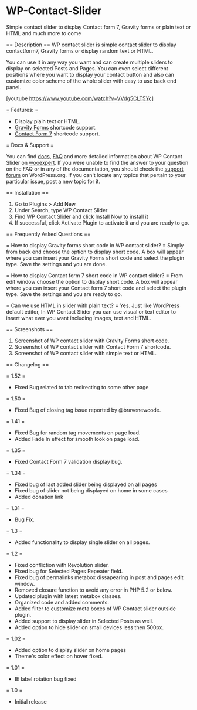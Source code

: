 # WP-Contact-Slider
Simple contact slider to display Contact form 7, Gravity forms or plain text or HTML and much more to come

== Description ==
WP contact slider is simple contact slider to display contactform7, Gravity forms or display random text or HTML.

You can use it in any way you want and can create multiple sliders to display on selected Posts and Pages. You can even select different positions where you want to display your contact button and also can customize color scheme of the whole slider with easy to use back end panel.

[youtube https://www.youtube.com/watch?v=VVdg5CLT5Yc]

= Features: =
- Display plain text or HTML.
- [Gravity Forms](http://www.gravityforms.com/) shortcode support.
- [Contact Form 7](https://wordpress.org/plugins/contact-form-7/) shortcode support.

= Docs & Support =

You can find [docs](http://wooexpert.com/products/wordpress-contact-slider/docs/), [FAQ](http://wooexpert.com/products/wordpress-contact-slider/faq/) and more detailed information about WP Contact Slider on [wooexpert](http://wooexpert.com/). If you were unable to find the answer to your question on the FAQ or in any of the documentation, you should check the [support forum](https://wordpress.org/support/plugin/wp-contact-slider) on WordPress.org. If you can't locate any topics that pertain to your particular issue, post a new topic for it.


== Installation ==
1. Go to Plugins > Add New.
2. Under Search, type WP Contact Slider
3. Find WP Contact Slider and click Install Now to install it
2. If successful, click Activate Plugin to activate it and you  are ready to go.

== Frequently Asked Questions ==

= How to display Gravity forms short code in WP contact slider? =
Simply from back end choose the option to display short code. A box will appear where you can insert your Gravity Forms short code and select the plugin type. Save the settings and you are done. 

= How to display Contact form 7 short code in WP contact slider? =
From edit window choose the option to display short code. A box will appear where you can insert your Contact form 7 short code and select the plugin type. Save the settings and you are ready to go. 

= Can we use HTML in slider with plain text? =
Yes. Just like WordPress default editor, In WP Contact Slider you can use visual or text editor to insert what ever you want including images, text and HTML.


== Screenshots ==
1. Screenshot of WP contact slider with Gravity Forms short code.
2. Screenshot of WP contact slider with Contact Form 7 shortcode.
3. Screenshot of WP contact slider with simple text or HTML.

== Changelog ==

= 1.52 =
* Fixed Bug related to tab redirecting to some other page

= 1.50 =
* Fixed Bug of closing tag issue reported by @bravenewcode. 

= 1.41 =
* Fixed Bug for random tag movements on page load.
* Added Fade In effect for smooth look on page load.

= 1.35 =
* Fixed Contact Form 7 validation display bug.

= 1.34 =
* Fixed bug of last added slider being displayed on all pages
* Fixed bug of slider not being displayed on home in some cases
* Added donation link

= 1.31 =
* Bug Fix.

= 1.3 =
* Added functionality to display single slider on all pages.

= 1.2 =
* Fixed confliction with Revolution slider.
* Fixed bug for Selected Pages Repeater field.
* Fixed bug of permalinks metabox dissapearing in post and pages edit window. 
* Removed closure function to avoid any error in PHP 5.2 or below.
* Updated plugin with latest metabox classes.
* Organized code and added comments.
* Added filter to customize meta boxes of WP Contact slider outside plugin.
* Added support to display slider in Selected Posts as well.
* Added option to hide slider on small devices less then 500px.

= 1.02 =
* Added option to display slider on home pages
* Theme's color effect on hover fixed.

= 1.01 =
* IE label rotation bug fixed 

= 1.0 =
* Initial release



